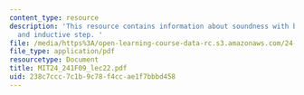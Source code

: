 ```yaml
---
content_type: resource
description: 'This resource contains information about soundness with basic clause
  and inductive step. '
file: /media/https%3A/open-learning-course-data-rc.s3.amazonaws.com/24-241-logic-i-fall-2009/238c7ccc7c1b9c78f4ccae1f7bbbd458_MIT24_241F09_lec22.pdf
file_type: application/pdf
resourcetype: Document
title: MIT24_241F09_lec22.pdf
uid: 238c7ccc-7c1b-9c78-f4cc-ae1f7bbbd458
---
```

